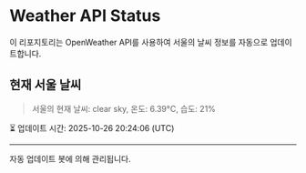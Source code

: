 
# Weather API Status

이 리포지토리는 OpenWeather API를 사용하여 서울의 날씨 정보를 자동으로 업데이트합니다.

## 현재 서울 날씨
> 서울의 현재 날씨: clear sky, 온도: 6.39°C, 습도: 21%

⏳ 업데이트 시간: 2025-10-26 20:24:06 (UTC)

---
자동 업데이트 봇에 의해 관리됩니다.
